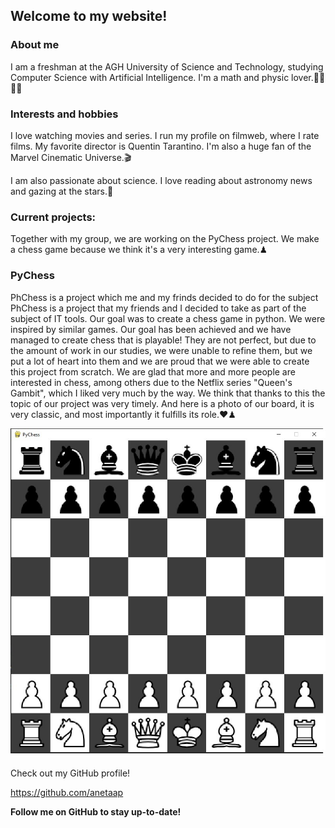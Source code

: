 ## Welcome to my website!

### About me

I am a freshman at the AGH University of Science and Technology, studying Computer Science with Artificial Intelligence. I'm a math and physic lover.👩‍💻👩‍🚀 

### Interests and hobbies

I love watching movies and series. I run my profile on filmweb, where I rate films. My favorite director is Quentin Tarantino. I'm also a huge fan of the Marvel Cinematic Universe.🎬

I am also passionate about science. I love reading about astronomy news and gazing at the stars.🚀

### Current projects:

Together with my group, we are working on the PyChess project. We make a chess game because we think it's a very interesting game.♟

### PyChess

PhChess is a project which me and my frinds decided to do for the subject PhChess is a project that my friends and I decided to take as part of the subject of IT tools. Our goal was to create a chess game in python. We were inspired by similar games. Our goal has been achieved and we have managed to create chess that is playable! They are not perfect, but due to the amount of work in our studies, we were unable to refine them, but we put a lot of heart into them and we are proud that we were able to create this project from scratch.
We are glad that more and more people are interested in chess, among others due to the Netflix series "Queen's Gambit", which I liked very much by the way. We think that thanks to this the topic of our project was very timely.
And here is a photo of our board, it is very classic, and most importantly it fulfills its role.♥♟

![](https://github.com/anetaap/anetaap.github.io/blob/main/Pychess.jpg?raw=true)

Check out my GitHub profile!

https://github.com/anetaap


**Follow me on GitHub to stay up-to-date!**
